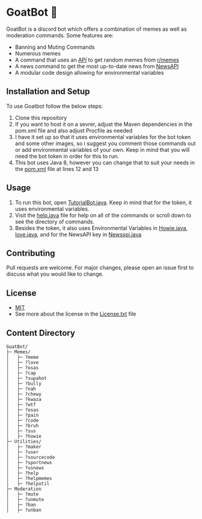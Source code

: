# GoatBot :goat:

GoatBot is a discord bot which offers a combination of memes as well as moderation commands. Some features are:
* Banning and Muting Commands
* Numerous memes
* A command that uses an [API](https://meme-api.herokuapp.com/gimme) to get random memes from [r/memes](https://www.reddit.com/r/memes/)
* A news command to get the most up-to-date news from [NewsAPI](https://newsapi.org/)
* A modular code design allowing for environmental variables


## Installation and Setup

To use Goatbot follow the below steps:
1. Clone this repository
2. If you want to host it on a sevrer, adjust the Maven dependencies in the pom.xml file and also adjust Procfile as needed
3. I have it set up so that it uses environmental variables for the bot token and some other images, so i suggest you comment those commands out or add environmental variables of your own. Keep in mind that you will need the bot token in order for this to run. 
4. This bot uses Java 8, however you can change that to suit your needs in the [pom.xml](https://github.com/nikhilsmehta/GoatBot/blob/main/pom.xml) file at lines 12 and 13


## Usage

1. To run this bot, open [TutorialBot.java](https://github.com/nikhilsmehta/GoatBot/blob/main/src/main/java/com/nikhilsmehta/discord6th/TutorialBot.java). Keep in mind that for the token, it uses environmental variables.
2. Visit the [help.java](https://github.com/nikhilsmehta/GoatBot/blob/main/src/main/java/com/nikhilsmehta/discord6th/events/utilities/help.java) file for help on all of the commands or scroll down to see the directory of commands. 
3. Besides the token, it also uses Environmental Variables in [Howie.java](https://github.com/nikhilsmehta/GoatBot/blob/main/src/main/java/com/nikhilsmehta/discord6th/events/memes/Howie.java), [love.java](https://github.com/nikhilsmehta/GoatBot/blob/main/src/main/java/com/nikhilsmehta/discord6th/events/memes/love.java), and for the NewsAPI key in [Newsspi.java](https://github.com/nikhilsmehta/GoatBot/blob/main/src/main/java/com/nikhilsmehta/discord6th/events/utilities/Newsspi.java)

## Contributing
Pull requests are welcome. For major changes, please open an issue first to discuss what you would like to change.

## License
* [MIT](https://choosealicense.com/licenses/mit/)
* See more about the license in the [License.txt](https://github.com/nikhilsmehta/GoatBot/blob/main/LICENSE.txt) file

## Content Directory
```
GoatBot/
├─ Memes/
│   ├─ ?meme
│   ├─ ?love
│   ├─ ?osas
│   ├─ ?cap
│   ├─ ?supahot
│   ├─ ?bully
│   ├─ ?nah
│   ├─ ?chewy
│   ├─ ?kwaza
│   ├─ ?wtf
│   ├─ ?osas
│   ├─ ?pain
│   ├─ ?code
│   ├─ ?bruh
│   ├─ ?sus
│   ├─ ?howie
├─ Utilities/
│   ├─ ?maker
│   ├─ ?user
│   ├─ ?sourcecode
│   ├─ ?sportnews
│   ├─ ?usnews
│   ├─ ?help
│   ├─ ?helpmemes
│   ├─ ?helputil
├─ Moderation
│   ├─ ?mute
│   ├─ ?unmute
│   ├─ ?ban
│   ├─ ?unban
```
